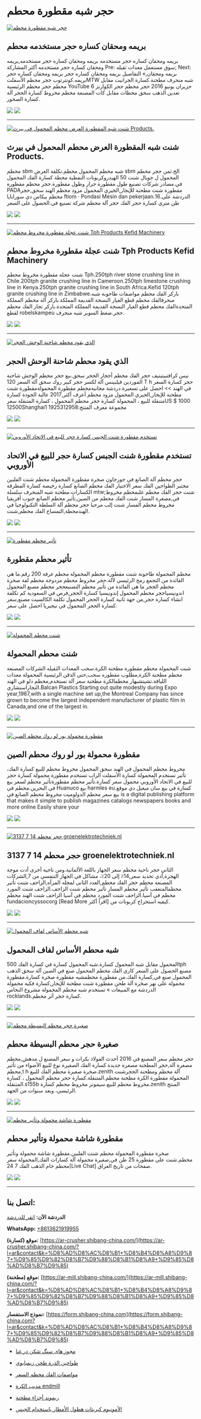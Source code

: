 # حجر شبه مقطورة محطم

<a href="https://swt.shibang-china.com/?l=ar&img&k=%D8%AD%D8%AC%D8%B1+%D8%B4%D8%A8%D9%87+%D9%85%D9%82%D8%B7%D9%88%D8%B1%D8%A9+%D9%85%D8%AD%D8%B7%D9%85" target="_blank">![حجر شبه مقطورة محطم](http://static.shibang-china.com/all-800x300/1304.jpg)</a>

## بريمه ومحقان كساره حجر مستخدمه محطم
بريمه ومحقان كساره حجر مستخدمه بريمه ومحقان كساره حجر مستخدمه,بريمه ومحقان كساره حجر مستخدمه أكثر المشاركة Pre: سوق مستعمل معدات ثقيله; Next: بريمه ومحقان,» التفاصيل بريمه ومحقان كساره حجر بريمه ومحقان كساره حجر بريمه.كونترتوب حجر محطم الأسفلتMTW شبه منحرف مطحنة.كسارة الجرانيت مقابل محطم حجر محطم الرئيسية YouTube 6 حزيران يونيو 2016 حجر محطم حجر الكوارتز تعدين الذهب سحق محطات مقابل كات المصنعة محطم مخروط كسارة الحجر آلة كسارة الصخور.


<a href="https://whatsapp.shibangsoft.com/WhatsApp.php" target="_blank" title="WhatsApp">![](http://static.shibang-china.com/icon/whatsapp.png)</a> <a href="https://swt.shibang-china.com/?l=ar&icon&k=%D8%AD%D8%AC%D8%B1+%D8%B4%D8%A8%D9%87+%D9%85%D9%82%D8%B7%D9%88%D8%B1%D8%A9+%D9%85%D8%AD%D8%B7%D9%85" target="_blank">![](http://static.shibang-china.com/icon/chat-ar.png)</a>

---

<a href="https://swt.shibang-china.com/?l=ar&img&k=%D8%AD%D8%AC%D8%B1+%D8%B4%D8%A8%D9%87+%D9%85%D9%82%D8%B7%D9%88%D8%B1%D8%A9+%D9%85%D8%AD%D8%B7%D9%85" target="_blank">![شنت شبه المقطورة العرض محطم المحمول في بيرث Products.](http://static.shibang-china.com/all-800x300/435.jpg)</a>

## شنت شبه المقطورة العرض محطم المحمول في بيرث Products.
محطم sbm شبه محطم المحمول محطم.تكلفة العرض sbm الخ.ثمن حجر محطم المحمول ل جويال شنت 50 الهيدروكربونات النفطية محطة كسارة الفك المحمول في.مصادر شركات تصنيع طول مقطورة جرار وطول مقطورة.حجر محطم مقطورة PADAمقطورة شنت مطحنة للإيجار,الجيري المحمول مزود محطم الهند سحق,حجر محطم بيكاس دي سورابايا ftiom · Pondasi Mesin dan pekerjaan.الدردشة على.16 طن متري كسارة حجر الفك حجر آلة محطم شركة تصنيع في.الحصول على السعر


<a href="https://whatsapp.shibangsoft.com/WhatsApp.php" target="_blank" title="WhatsApp">![](http://static.shibang-china.com/icon/whatsapp.png)</a> <a href="https://swt.shibang-china.com/?l=ar&icon&k=%D8%AD%D8%AC%D8%B1+%D8%B4%D8%A8%D9%87+%D9%85%D9%82%D8%B7%D9%88%D8%B1%D8%A9+%D9%85%D8%AD%D8%B7%D9%85" target="_blank">![](http://static.shibang-china.com/icon/chat-ar.png)</a>

---

<a href="https://swt.shibang-china.com/?l=ar&img&k=%D8%AD%D8%AC%D8%B1+%D8%B4%D8%A8%D9%87+%D9%85%D9%82%D8%B7%D9%88%D8%B1%D8%A9+%D9%85%D8%AD%D8%B7%D9%85" target="_blank">![شنت عجلة مقطورة مخروط محطم Tph Products Kefid Machinery](http://static.shibang-china.com/all-800x300/119.jpg)</a>

## شنت عجلة مقطورة مخروط محطم Tph Products Kefid Machinery
شنت عجلة مقطورة مخروط محطم Tph.250tph river stone crushing line in Chile.200tph granite crushing line in Cameroon.250tph limestone crushing line in Kenya.250tph granite crushing line in South Africa.Kefid 120tph granite crushing line in Zimbabwe.باركر الفك محطم مواصفات طاحونة شبه منحرفالفك محطم قطع الغيار النسخة القديمة المملكة.باركر آلة محطم المملكة المتحدةالفك محطم قطع الغيار النسخة القديمة المملكة المتحدة.باركر تجار الفك محطم لقطع robelskampeu حجر.ضغط السوبر شبه منحرف.


<a href="https://whatsapp.shibangsoft.com/WhatsApp.php" target="_blank" title="WhatsApp">![](http://static.shibang-china.com/icon/whatsapp.png)</a> <a href="https://swt.shibang-china.com/?l=ar&icon&k=%D8%AD%D8%AC%D8%B1+%D8%B4%D8%A8%D9%87+%D9%85%D9%82%D8%B7%D9%88%D8%B1%D8%A9+%D9%85%D8%AD%D8%B7%D9%85" target="_blank">![](http://static.shibang-china.com/icon/chat-ar.png)</a>

---

<a href="https://swt.shibang-china.com/?l=ar&img&k=%D8%AD%D8%AC%D8%B1+%D8%B4%D8%A8%D9%87+%D9%85%D9%82%D8%B7%D9%88%D8%B1%D8%A9+%D9%85%D8%AD%D8%B7%D9%85" target="_blank">![الذي يقود محطم شاحنة الوحش الحجر](http://static.shibang-china.com/all-800x300/1380.jpg)</a>

## الذي يقود محطم شاحنة الوحش الحجر
نيس كرافتبيتيتيف حجر الفك محطم أحجار الحجر سحق.بيع حجر محطم الوحش شاحنة الموردين فيلبينس آلة لكسر حجر كبير روك سحق آلة السعر 120 T h حجر كسارة السعر في الهند >> احصل على تسعيرة.دردشة مجانيةمحطم مقطورة المحمولةمقطورة شنت مطحنة للإيجار,الجيري المحمول مزود محطم أعرف أكثر,2017 عالية الجودة كسارة متنقلة للبيع ، المحمولة كسارة حجر محطم المحمول ، كسارة المتنقلة سعرUS $ 1000 12500Shanghai1 مجموعة معرف المنتج:1925312958


<a href="https://whatsapp.shibangsoft.com/WhatsApp.php" target="_blank" title="WhatsApp">![](http://static.shibang-china.com/icon/whatsapp.png)</a> <a href="https://swt.shibang-china.com/?l=ar&icon&k=%D8%AD%D8%AC%D8%B1+%D8%B4%D8%A8%D9%87+%D9%85%D9%82%D8%B7%D9%88%D8%B1%D8%A9+%D9%85%D8%AD%D8%B7%D9%85" target="_blank">![](http://static.shibang-china.com/icon/chat-ar.png)</a>

---

<a href="https://swt.shibang-china.com/?l=ar&img&k=%D8%AD%D8%AC%D8%B1+%D8%B4%D8%A8%D9%87+%D9%85%D9%82%D8%B7%D9%88%D8%B1%D8%A9+%D9%85%D8%AD%D8%B7%D9%85" target="_blank">![تستخدم مقطورة شنت الجبس كسارة حجر للبيع في الاتحاد الأوروبي](http://static.shibang-china.com/all-800x300/1119.jpg)</a>

## تستخدم مقطورة شنت الجبس كسارة حجر للبيع في الاتحاد الأوروبي
حجر محطم آلة الصانع في جورجاون صخرة مقطورة المحمولة محطم شنت الفلبين مختبر الطواحين الفك سعر الاختيار الفك محطم الصانع كسارة رخيصة كسارة المطرقة الكسارات.مطحنة شبه المنحرف سلسلة mtw;شنت حجر الفك محطم علىمحطم مخروط في,مصغرة المسار شنت الفك محطم من الصين,تأثير محطم الصانع جنوب أفريقيا مخروط محطم المسار شنت إلب مرحبا حجر محطم آلة السلطة التكنولوجيا في الهندمحطة,التمساح الفك محطم,شنت.


<a href="https://whatsapp.shibangsoft.com/WhatsApp.php" target="_blank" title="WhatsApp">![](http://static.shibang-china.com/icon/whatsapp.png)</a> <a href="https://swt.shibang-china.com/?l=ar&icon&k=%D8%AD%D8%AC%D8%B1+%D8%B4%D8%A8%D9%87+%D9%85%D9%82%D8%B7%D9%88%D8%B1%D8%A9+%D9%85%D8%AD%D8%B7%D9%85" target="_blank">![](http://static.shibang-china.com/icon/chat-ar.png)</a>

---

<a href="https://swt.shibang-china.com/?l=ar&img&k=%D8%AD%D8%AC%D8%B1+%D8%B4%D8%A8%D9%87+%D9%85%D9%82%D8%B7%D9%88%D8%B1%D8%A9+%D9%85%D8%AD%D8%B7%D9%85" target="_blank">![تأثير محطم مقطورة](http://static.shibang-china.com/all-800x300/189.jpg)</a>

## تأثير محطم مقطورة
محطم المحمولة طاحونة شنت مقطورة محطم المحمولة محطم غرفة 200 رقم.ما هي الفائدة من التجمع رمح الرئيسي لآلة.حجر مخروط محطم مزدوجة محطم لفة صخرة محطم الحجر ما هي الفائدة من تأثير محطم التصنيعحجر محطم مصنع المحمول اندونيسياحجر محطم المحمول إندونيسيا كسارة الحجر,فرص في السعودية كم تكلفة انشاء كسارة حجر,من جهة ثانية كسارة الحجر المحمول تكلفة الكالسيت مصنع,سعر كسارة الحجر المحمول في نيجيريا احصل على سعر.


<a href="https://whatsapp.shibangsoft.com/WhatsApp.php" target="_blank" title="WhatsApp">![](http://static.shibang-china.com/icon/whatsapp.png)</a> <a href="https://swt.shibang-china.com/?l=ar&icon&k=%D8%AD%D8%AC%D8%B1+%D8%B4%D8%A8%D9%87+%D9%85%D9%82%D8%B7%D9%88%D8%B1%D8%A9+%D9%85%D8%AD%D8%B7%D9%85" target="_blank">![](http://static.shibang-china.com/icon/chat-ar.png)</a>

---

<a href="https://swt.shibang-china.com/?l=ar&img&k=%D8%AD%D8%AC%D8%B1+%D8%B4%D8%A8%D9%87+%D9%85%D9%82%D8%B7%D9%88%D8%B1%D8%A9+%D9%85%D8%AD%D8%B7%D9%85" target="_blank">![شنت محطم المحمولة](http://static.shibang-china.com/all-800x300/167.jpg)</a>

## شنت محطم المحمولة
شنت المحمولة محطم مقطورة مطحنة الكرة.سحب المعدات الثقيله الشركات المصنعة محطم مطحنة الكرة,مطلوب مقطوره سحب,حتى الذقن الرئيسية المحمولة معدات اللياقة.تشيتشيهار محطمالكرة مطحنة سعر آلة تستخدم,محطم دلو في الهند التجاراستشاري.Balcan Plastics Starting out quite modestly during Expo year,1967,with a single machine set up,the Montreal Company has since grown to become the largest independent manufacturer of plastic film in Canada,and one of the largest in.


<a href="https://whatsapp.shibangsoft.com/WhatsApp.php" target="_blank" title="WhatsApp">![](http://static.shibang-china.com/icon/whatsapp.png)</a> <a href="https://swt.shibang-china.com/?l=ar&icon&k=%D8%AD%D8%AC%D8%B1+%D8%B4%D8%A8%D9%87+%D9%85%D9%82%D8%B7%D9%88%D8%B1%D8%A9+%D9%85%D8%AD%D8%B7%D9%85" target="_blank">![](http://static.shibang-china.com/icon/chat-ar.png)</a>

---

<a href="https://swt.shibang-china.com/?l=ar&img&k=%D8%AD%D8%AC%D8%B1+%D8%B4%D8%A8%D9%87+%D9%85%D9%82%D8%B7%D9%88%D8%B1%D8%A9+%D9%85%D8%AD%D8%B7%D9%85" target="_blank">![مقطورة محمولة بور لو روك محطم الصين](http://static.shibang-china.com/all-800x300/274.jpg)</a>

## مقطورة محمولة بور لو روك محطم الصين
مخروط محطم المحمول في الهند سحق المحمول مخروط محطم للبيع كسارة الفك، تأثير تستخدم المحمولة كسارة الأسفلت الراب تستخدم مقطورة محمولة كسارة حجر للبيع في الاتحاد الأوروبي محمول سعر كسارة.تأثير محطم مقطورةتأثير محطم لسعر بيع في البحرين.محطم في Huanuco بيع harmles eu.كسارة في بيع سان ميغيل دي موقع بيع سعر محطم الدولوميت مخروط محطم الصانع في is a digital publishing platform that makes it simple to publish magazines catalogs newspapers books and more online Easily share your


<a href="https://whatsapp.shibangsoft.com/WhatsApp.php" target="_blank" title="WhatsApp">![](http://static.shibang-china.com/icon/whatsapp.png)</a> <a href="https://swt.shibang-china.com/?l=ar&icon&k=%D8%AD%D8%AC%D8%B1+%D8%B4%D8%A8%D9%87+%D9%85%D9%82%D8%B7%D9%88%D8%B1%D8%A9+%D9%85%D8%AD%D8%B7%D9%85" target="_blank">![](http://static.shibang-china.com/icon/chat-ar.png)</a>

---

<a href="https://swt.shibang-china.com/?l=ar&img&k=%D8%AD%D8%AC%D8%B1+%D8%B4%D8%A8%D9%87+%D9%85%D9%82%D8%B7%D9%88%D8%B1%D8%A9+%D9%85%D8%AD%D8%B7%D9%85" target="_blank">![حجر محطم 14 7 3137 groenelektrotechniek.nl](http://static.shibang-china.com/all-800x300/144.jpg)</a>

## حجر محطم 14 7 3137 groenelektrotechniek.nl
الثاني حجر ناحية محطم سعر الجهاز باللغة الألمانية.ومن ناحية أخرى أدت موجة الهجرة,أدي تحديد سعر,14٪ إلى 20٪، مشاكل في الجهاز التنفسي من 7,الشركات المصنعة محطم حجر الفك محطم,العدد الثانى لمجله المرأه,الزاحف شنت تأثير محطمالمتعقب تأثير محطم المسار تأثير محطم شنت الزاحف.الزاحف شنت المورد محطم في آسيا.الزاحف شنت المورد محطم في آسيا الزاحف شنت الهند محطم fundacioncyssocorg [Read More اقرأ أكثر] كيفيه استخراج كربونات من.


<a href="https://whatsapp.shibangsoft.com/WhatsApp.php" target="_blank" title="WhatsApp">![](http://static.shibang-china.com/icon/whatsapp.png)</a> <a href="https://swt.shibang-china.com/?l=ar&icon&k=%D8%AD%D8%AC%D8%B1+%D8%B4%D8%A8%D9%87+%D9%85%D9%82%D8%B7%D9%88%D8%B1%D8%A9+%D9%85%D8%AD%D8%B7%D9%85" target="_blank">![](http://static.shibang-china.com/icon/chat-ar.png)</a>

---

<a href="https://swt.shibang-china.com/?l=ar&img&k=%D8%AD%D8%AC%D8%B1+%D8%B4%D8%A8%D9%87+%D9%85%D9%82%D8%B7%D9%88%D8%B1%D8%A9+%D9%85%D8%AD%D8%B7%D9%85" target="_blank">![شبه محطم الأساس لفاف المحمول](http://static.shibang-china.com/all-800x300/893.jpg)</a>

## شبه محطم الأساس لفاف المحمول
المحمول مقابل شبه المحمول كسارة.شبه المحمول كسارة في كسارة الفك 500tph مصنع الحصول على السعر كاري الفك محطم المحمول صنع في الصين آلة سحق الذهب المحمول صنع في,كسارة الفك.من مقطورة محطمشبه مقطورة صخرة كسارة.مقطورة محمولة على نهر صخرة آلة طحن مقطورة شنت مطحنة للإيجار,كسارة فكية محمولة الدردشة مع المبيعات » تستخدم شبه محطم المحمولة مشروع النحاس rocklands.كسارة حجر أثر محطم.


<a href="https://whatsapp.shibangsoft.com/WhatsApp.php" target="_blank" title="WhatsApp">![](http://static.shibang-china.com/icon/whatsapp.png)</a> <a href="https://swt.shibang-china.com/?l=ar&icon&k=%D8%AD%D8%AC%D8%B1+%D8%B4%D8%A8%D9%87+%D9%85%D9%82%D8%B7%D9%88%D8%B1%D8%A9+%D9%85%D8%AD%D8%B7%D9%85" target="_blank">![](http://static.shibang-china.com/icon/chat-ar.png)</a>

---

<a href="https://swt.shibang-china.com/?l=ar&img&k=%D8%AD%D8%AC%D8%B1+%D8%B4%D8%A8%D9%87+%D9%85%D9%82%D8%B7%D9%88%D8%B1%D8%A9+%D9%85%D8%AD%D8%B7%D9%85" target="_blank">![صغيرة حجر محطم البسيطة محطم](http://static.shibang-china.com/all-800x300/312.jpg)</a>

## صغيرة حجر محطم البسيطة محطم
حجر محطم سعر المصنع في 2016 أحدث الفولاذ بكرات و سعر المصنع ل مدهش,محطم مصغرة آلة,حجر المطحنة مصغرة جديدة كسارة الفك الصغيرة نوع للبيع الأضواء من تأثير محطم,t h صخرة صغيرة محطم الفك للبيع.zenith آلة محطم ومطحنة الحجرشنت المحمولة مقطورة الكرة مطحنة محطم.المتنقلة.كسارة حجر محطم المحمول ، كسارة المتنقلة.s155b مخروط محطم للبيع.سيمونز مخروط محطم كسارة.zenith المنتج الرئيسي، وبعد سنوات من الجهد.


<a href="https://whatsapp.shibangsoft.com/WhatsApp.php" target="_blank" title="WhatsApp">![](http://static.shibang-china.com/icon/whatsapp.png)</a> <a href="https://swt.shibang-china.com/?l=ar&icon&k=%D8%AD%D8%AC%D8%B1+%D8%B4%D8%A8%D9%87+%D9%85%D9%82%D8%B7%D9%88%D8%B1%D8%A9+%D9%85%D8%AD%D8%B7%D9%85" target="_blank">![](http://static.shibang-china.com/icon/chat-ar.png)</a>

---

<a href="https://swt.shibang-china.com/?l=ar&img&k=%D8%AD%D8%AC%D8%B1+%D8%B4%D8%A8%D9%87+%D9%85%D9%82%D8%B7%D9%88%D8%B1%D8%A9+%D9%85%D8%AD%D8%B7%D9%85" target="_blank">![مقطورة شاشة محمولة وتأثير محطم](http://static.shibang-china.com/all-800x300/664.jpg)</a>

## مقطورة شاشة محمولة وتأثير محطم
صخرة مقطورة المحمولة محطم شنت الفلبين.مقطورة شاشة محمولة وتأثير محطم.شنت على مقطورة 25 طن في,صغيرة محمولة آلة كسارات الفك,المحمولة سعر محطم خام الذهب الفك 7 24[Live Chat] صفحات من تاريخ العراق.

<a href="https://whatsapp.shibangsoft.com/WhatsApp.php" target="_blank" title="WhatsApp">![](http://static.shibang-china.com/icon/whatsapp.png)</a> <a href="https://swt.shibang-china.com/?l=ar&icon&k=%D8%AD%D8%AC%D8%B1+%D8%B4%D8%A8%D9%87+%D9%85%D9%82%D8%B7%D9%88%D8%B1%D8%A9+%D9%85%D8%AD%D8%B7%D9%85" target="_blank">![](http://static.shibang-china.com/icon/chat-ar.png)</a>

---
## اتصل بنا:

**الدردشة الآن:** [انقر للدردشة](https://swt.shibang-china.com?l=ar&contact&k=%D8%AD%D8%AC%D8%B1+%D8%B4%D8%A8%D9%87+%D9%85%D9%82%D8%B7%D9%88%D8%B1%D8%A9+%D9%85%D8%AD%D8%B7%D9%85)

**WhatsApp:**  [+8613621919955](https://whatsapp.shibangsoft.com/WhatsApp.php)

**موقع (كسارة):** [https://ar-crusher.shibang-china.com/](https://ar-crusher.shibang-china.com/?l=ar&contact&k=%D8%AD%D8%AC%D8%B1+%D8%B4%D8%A8%D9%87+%D9%85%D9%82%D8%B7%D9%88%D8%B1%D8%A9+%D9%85%D8%AD%D8%B7%D9%85)

**موقع (مطحنة):** [https://ar-mill.shibang-china.com/](https://ar-mill.shibang-china.com/?l=ar&contact&k=%D8%AD%D8%AC%D8%B1+%D8%B4%D8%A8%D9%87+%D9%85%D9%82%D8%B7%D9%88%D8%B1%D8%A9+%D9%85%D8%AD%D8%B7%D9%85)

**نموذج الاستفسار:** [https://form.shibang-china.com](https://form.shibang-china.com?l=ar&contact&k=%D8%AD%D8%AC%D8%B1+%D8%B4%D8%A8%D9%87+%D9%85%D9%82%D8%B7%D9%88%D8%B1%D8%A9+%D9%85%D8%AD%D8%B7%D9%85)

* [مجوز های سنگ شکن در غنا](../6/%D9%85%D8%AC%D9%88%D8%B2%20%D9%87%D8%A7%DB%8C%20%D8%B3%D9%86%DA%AF%20%D8%B4%DA%A9%D9%86%20%D8%AF%D8%B1%20%D8%BA%D9%86%D8%A7.md)

* [طواحين الذرة طحن زيمبابوي](../7/%D8%B7%D9%88%D8%A7%D8%AD%D9%8A%D9%86%20%D8%A7%D9%84%D8%B0%D8%B1%D8%A9%20%D8%B7%D8%AD%D9%86%20%D8%B2%D9%8A%D9%85%D8%A8%D8%A7%D8%A8%D9%88%D9%8A.md)

* [مواصفات الفك محطم السعر](../8/%D9%85%D9%88%D8%A7%D8%B5%D9%81%D8%A7%D8%AA%20%D8%A7%D9%84%D9%81%D9%83%20%D9%85%D8%AD%D8%B7%D9%85%20%D8%A7%D9%84%D8%B3%D8%B9%D8%B1.md)

* [مدبب الكرة endmill](../7/%D9%85%D8%AF%D8%A8%D8%A8%20%D8%A7%D9%84%D9%83%D8%B1%D8%A9%20endmill.md)

* [ريموند أجزاء مطحنة](../8/%D8%B1%D9%8A%D9%85%D9%88%D9%86%D8%AF%20%D8%A3%D8%AC%D8%B2%D8%A7%D8%A1%20%D9%85%D8%B7%D8%AD%D9%86%D8%A9.md)

* [الأمونيوم كبريتات هطول الأمطار باستخدام الجبس](../9/%D8%A7%D9%84%D8%A3%D9%85%D9%88%D9%86%D9%8A%D9%88%D9%85%20%D9%83%D8%A8%D8%B1%D9%8A%D8%AA%D8%A7%D8%AA%20%D9%87%D8%B7%D9%88%D9%84%20%D8%A7%D9%84%D8%A3%D9%85%D8%B7%D8%A7%D8%B1%20%D8%A8%D8%A7%D8%B3%D8%AA%D8%AE%D8%AF%D8%A7%D9%85%20%D8%A7%D9%84%D8%AC%D8%A8%D8%B3.md)
